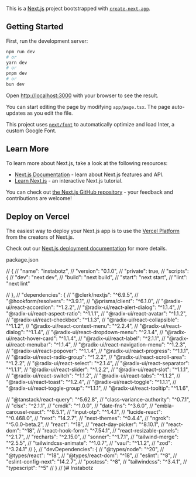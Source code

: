 This is a [Next.js](https://nextjs.org/) project bootstrapped with [`create-next-app`](https://github.com/vercel/next.js/tree/canary/packages/create-next-app).

## Getting Started

First, run the development server:

```bash
npm run dev
# or
yarn dev
# or
pnpm dev
# or
bun dev
```

Open [http://localhost:3000](http://localhost:3000) with your browser to see the result.

You can start editing the page by modifying `app/page.tsx`. The page auto-updates as you edit the file.

This project uses [`next/font`](https://nextjs.org/docs/basic-features/font-optimization) to automatically optimize and load Inter, a custom Google Font.

## Learn More

To learn more about Next.js, take a look at the following resources:

- [Next.js Documentation](https://nextjs.org/docs) - learn about Next.js features and API.
- [Learn Next.js](https://nextjs.org/learn) - an interactive Next.js tutorial.

You can check out [the Next.js GitHub repository](https://github.com/vercel/next.js/) - your feedback and contributions are welcome!

## Deploy on Vercel

The easiest way to deploy your Next.js app is to use the [Vercel Platform](https://vercel.com/new?utm_medium=default-template&filter=next.js&utm_source=create-next-app&utm_campaign=create-next-app-readme) from the creators of Next.js.

Check out our [Next.js deployment documentation](https://nextjs.org/docs/deployment) for more details.




package.json

// {
//   "name": "instabotz",
//   "version": "0.1.0",
//   "private": true,
//   "scripts": {
//     "dev": "next dev",
//     "build": "next build",
//     "start": "next start",
//     "lint": "next lint"
  
//   },
//   "dependencies": {
//     "@clerk/nextjs": "^6.9.5",
//     "@hookform/resolvers": "^3.9.1",
//     "@prisma/client": "^6.1.0",
//     "@radix-ui/react-accordion": "^1.2.2",
//     "@radix-ui/react-alert-dialog": "^1.1.4",
//     "@radix-ui/react-aspect-ratio": "^1.1.1",
//     "@radix-ui/react-avatar": "^1.1.2",
//     "@radix-ui/react-checkbox": "^1.1.3",
//     "@radix-ui/react-collapsible": "^1.1.2",
//     "@radix-ui/react-context-menu": "^2.2.4",
//     "@radix-ui/react-dialog": "^1.1.4",
//     "@radix-ui/react-dropdown-menu": "^2.1.4",
//     "@radix-ui/react-hover-card": "^1.1.4",
//     "@radix-ui/react-label": "^2.1.1",
//     "@radix-ui/react-menubar": "^1.1.4",
//     "@radix-ui/react-navigation-menu": "^1.2.3",
//     "@radix-ui/react-popover": "^1.1.4",
//     "@radix-ui/react-progress": "^1.1.1",
//     "@radix-ui/react-radio-group": "^1.2.2",
//     "@radix-ui/react-scroll-area": "^1.2.2",
//     "@radix-ui/react-select": "^2.1.4",
//     "@radix-ui/react-separator": "^1.1.1",
//     "@radix-ui/react-slider": "^1.2.2",
//     "@radix-ui/react-slot": "^1.1.1",
//     "@radix-ui/react-switch": "^1.1.2",
//     "@radix-ui/react-tabs": "^1.1.2",
//     "@radix-ui/react-toast": "^1.2.4",
//     "@radix-ui/react-toggle": "^1.1.1",
//     "@radix-ui/react-toggle-group": "^1.1.1",
//     "@radix-ui/react-tooltip": "^1.1.6",

//     "@tanstack/react-query": "^5.62.8",
//     "class-variance-authority": "^0.7.1",
//     "clsx": "^2.1.1",
//     "cmdk": "^1.0.0",
//     "date-fns": "^3.6.0",
//     "embla-carousel-react": "^8.5.1",
//     "input-otp": "^1.4.1",
//     "lucide-react": "^0.468.0",
//     "next": "14.2.7",
//     "next-themes": "^0.4.4",
//     "ngrok": "^5.0.0-beta.2",
//     "react": "^18",
//     "react-day-picker": "^8.10.1",
//     "react-dom": "^18",
//     "react-hook-form": "^7.54.1",
//     "react-resizable-panels": "^2.1.7",
//     "recharts": "^2.15.0",
//     "sonner": "^1.7.1",
//     "tailwind-merge": "^2.5.5",
//     "tailwindcss-animate": "^1.0.7",
//     "vaul": "^1.1.2",
//     "zod": "^3.24.1"
//   },
//   "devDependencies": {
//     "@types/node": "^20",
//     "@types/react": "^18",
//     "@types/react-dom": "^18",
//     "eslint": "^8",
//     "eslint-config-next": "14.2.7",
//     "postcss": "^8",
//     "tailwindcss": "^3.4.1",
//     "typescript": "^5"
//   }
// }# Instabotz
